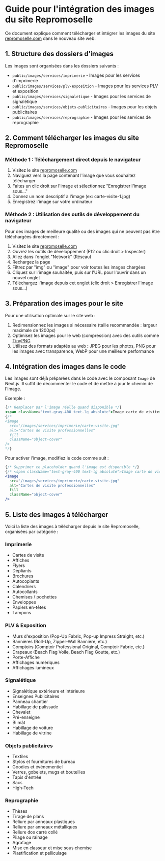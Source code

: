 # Guide pour l'intégration des images du site Repromoselle

Ce document explique comment télécharger et intégrer les images du site [repromoselle.com](https://www.repromoselle.com) dans le nouveau site web.

## 1. Structure des dossiers d'images

Les images sont organisées dans les dossiers suivants :

- `public/images/services/imprimerie` - Images pour les services d'imprimerie
- `public/images/services/plv-exposition` - Images pour les services PLV et exposition
- `public/images/services/signaletique` - Images pour les services de signalétique
- `public/images/services/objets-publicitaires` - Images pour les objets publicitaires
- `public/images/services/reprographie` - Images pour les services de reprographie

## 2. Comment télécharger les images du site Repromoselle

### Méthode 1 : Téléchargement direct depuis le navigateur

1. Visitez le site [repromoselle.com](https://www.repromoselle.com)
2. Naviguez vers la page contenant l'image que vous souhaitez télécharger
3. Faites un clic droit sur l'image et sélectionnez "Enregistrer l'image sous..."
4. Donnez un nom descriptif à l'image (ex: carte-visite-1.jpg)
5. Enregistrez l'image sur votre ordinateur

### Méthode 2 : Utilisation des outils de développement du navigateur

Pour des images de meilleure qualité ou des images qui ne peuvent pas être téléchargées directement :

1. Visitez le site [repromoselle.com](https://www.repromoselle.com)
2. Ouvrez les outils de développement (F12 ou clic droit > Inspecter)
3. Allez dans l'onglet "Network" (Réseau)
4. Rechargez la page
5. Filtrez par "img" ou "image" pour voir toutes les images chargées
6. Cliquez sur l'image souhaitée, puis sur l'URL pour l'ouvrir dans un nouvel onglet
7. Téléchargez l'image depuis cet onglet (clic droit > Enregistrer l'image sous...)

## 3. Préparation des images pour le site

Pour une utilisation optimale sur le site web :

1. Redimensionnez les images si nécessaire (taille recommandée : largeur maximale de 1200px)
2. Optimisez les images pour le web (compression) avec des outils comme [TinyPNG](https://tinypng.com/)
3. Utilisez des formats adaptés au web : JPEG pour les photos, PNG pour les images avec transparence, WebP pour une meilleure performance

## 4. Intégration des images dans le code

Les images sont déjà préparées dans le code avec le composant `Image` de Next.js. Il suffit de décommenter le code et de mettre à jour le chemin de l'image.

Exemple :

```jsx
{/* Remplacer par l'image réelle quand disponible */}
<span className="text-gray-400 text-lg absolute">Image carte de visite</span>
{/* 
<Image 
  src="/images/services/imprimerie/carte-visite.jpg"
  alt="Cartes de visite professionnelles"
  fill
  className="object-cover"
/>
*/}
```

Pour activer l'image, modifiez le code comme suit :

```jsx
{/* Supprimer ce placeholder quand l'image est disponible */}
{/* <span className="text-gray-400 text-lg absolute">Image carte de visite</span> */}
<Image 
  src="/images/services/imprimerie/carte-visite.jpg"
  alt="Cartes de visite professionnelles"
  fill
  className="object-cover"
/>
```

## 5. Liste des images à télécharger

Voici la liste des images à télécharger depuis le site Repromoselle, organisées par catégorie :

### Imprimerie
- Cartes de visite
- Affiches
- Flyers
- Dépliants
- Brochures
- Autocopiants
- Calendriers
- Autocollants
- Chemises / pochettes
- Enveloppes
- Papiers en-têtes
- Tampons

### PLV & Exposition
- Murs d'exposition (Pop-Up Fabric, Pop-up Impress Straight, etc.)
- Bannières (Roll-Up, Zipper-Wall Bannière, etc.)
- Comptoirs (Comptoir Professional Original, Comptoir Fabric, etc.)
- Drapeaux (Beach Flag Voile, Beach Flag Goutte, etc.)
- Porte-Affiche
- Affichages numériques
- Affichages lumineux

### Signalétique
- Signalétique extérieure et intérieure
- Enseignes Publicitaires
- Panneau chantier
- Habillage de palissade
- Chevalet
- Pré-enseigne
- Bi mât
- Habillage de voiture
- Habillage de vitrine

### Objets publicitaires
- Textiles
- Stylos et fournitures de bureau
- Goodies et événementiel
- Verres, gobelets, mugs et bouteilles
- Tapis d'entrée
- Sacs
- High-Tech

### Reprographie
- Thèses
- Tirage de plans
- Reliure par anneaux plastiques
- Reliure par anneaux métalliques
- Reliure dos carré collé
- Pliage ou rainage
- Agrafage
- Mise en classeur et mise sous chemise
- Plastification et pelliculage 